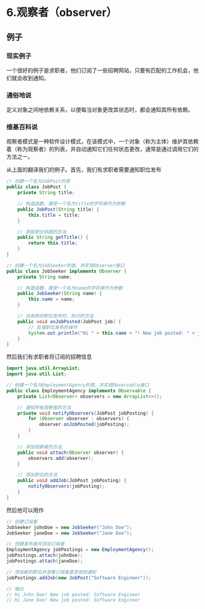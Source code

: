 # 6.观察者（observer）

## 例子

### 现实例子

一个很好的例子是求职者，他们订阅了一些招聘网站，只要有匹配的工作机会，他们就会收到通知。

### 通俗地说

定义对象之间地依赖关系，以便每当对象更改其状态时，都会通知其所有依赖。

### 维基百科说

观察者模式是一种软件设计模式，在该模式中，一个对象（称为主体）维护其依赖着（称为观察者）的列表，并自动通知它们任何状态更改，通常是通过调用它们的方法之一。

从上面的翻译我们的例子。首先，我们有求职者需要通知职位发布

```java
// 创建一个名为JobPost的类
public class JobPost {
    private String title;

    // 构造函数，接受一个名为title的字符串作为参数
    public JobPost(String title) {
        this.title = title;
    }

    // 获取职位标题的方法
    public String getTitle() {
        return this.title;
    }
}

// 创建一个名为JobSeeker的类，并实现Observer接口
public class JobSeeker implements Observer {
    private String name;

    // 构造函数，接受一个名为name的字符串作为参数
    public JobSeeker(String name) {
        this.name = name;
    }

    // 当有新的职位发布时，执行的方法
    public void onJobPosted(JobPost job) {
        // 处理职位发布的操作
        System.out.println("Hi " + this.name + "! New job posted: " + job.getTitle());
    }
}
```

然后我们有求职者将订阅的招聘信息

```java
import java.util.ArrayList;
import java.util.List;

// 创建一个名为EmploymentAgency的类，并实现Observable接口
public class EmploymentAgency implements Observable {
    private List<Observer> observers = new ArrayList<>();

    // 通知所有观察者的方法
    private void notifyObservers(JobPost jobPosting) {
        for (Observer observer : observers) {
            observer.onJobPosted(jobPosting);
        }
    }

    // 添加观察者的方法
    public void attach(Observer observer) {
        observers.add(observer);
    }

    // 添加职位的方法
    public void addJob(JobPost jobPosting) {
        notifyObservers(jobPosting);
    }
}
```

然后他可以用作

```java
// 创建订阅者
JobSeeker johnDoe = new JobSeeker("John Doe");
JobSeeker janeDoe = new JobSeeker("Jane Doe");

// 创建发布者并添加订阅者
EmploymentAgency jobPostings = new EmploymentAgency();
jobPostings.attach(johnDoe);
jobPostings.attach(janeDoe);

// 添加新的职位并查看订阅者是否收到通知
jobPostings.addJob(new JobPost("Software Engineer"));

// 输出
// Hi John Doe! New job posted: Software Engineer
// Hi Jane Doe! New job posted: Software Engineer
```


